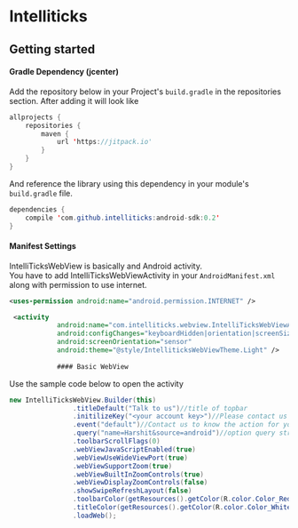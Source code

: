 # Intelliticks

## Getting started

#### Gradle Dependency (jcenter)

Add the repository below in your Project's `build.gradle` in the repositories section. After adding it will look like
```java
allprojects {
    repositories {
        maven {
            url 'https://jitpack.io'
        }
    }
}
```
And reference the library using this dependency in your module's `build.gradle` file.

```java
dependencies {
    compile 'com.github.intelliticks:android-sdk:0.2'
}
```

#### Manifest Settings

IntelliTicksWebView is basically and Android activity.  
You have to add IntelliTicksWebViewActivity in your `AndroidManifest.xml` along with permission to use internet.

```xml
<uses-permission android:name="android.permission.INTERNET" />

 <activity
            android:name="com.intelliticks.webview.IntelliTicksWebViewActivity"
            android:configChanges="keyboardHidden|orientation|screenSize"
            android:screenOrientation="sensor"
            android:theme="@style/IntelliticksWebViewTheme.Light" />
            
            #### Basic WebView
```

Use the sample code below to open the activity

```java
new IntelliTicksWebView.Builder(this)
                .titleDefault("Talk to us")//title of topbar
                .initilizeKey("<your account key>")//Please contact us for account key
                .event("default")//Contact us to know the action for your app.
                .query("name=Harshit&source=android")//option query string to send additional parameters
                .toolbarScrollFlags(0)
                .webViewJavaScriptEnabled(true)
                .webViewUseWideViewPort(true)
                .webViewSupportZoom(true)
                .webViewBuiltInZoomControls(true)
                .webViewDisplayZoomControls(false)
                .showSwipeRefreshLayout(false)
                .toolbarColor(getResources().getColor(R.color.Color_Red))//color of topbar
                .titleColor(getResources().getColor(R.color.Color_White))//color of title
                .loadWeb();
